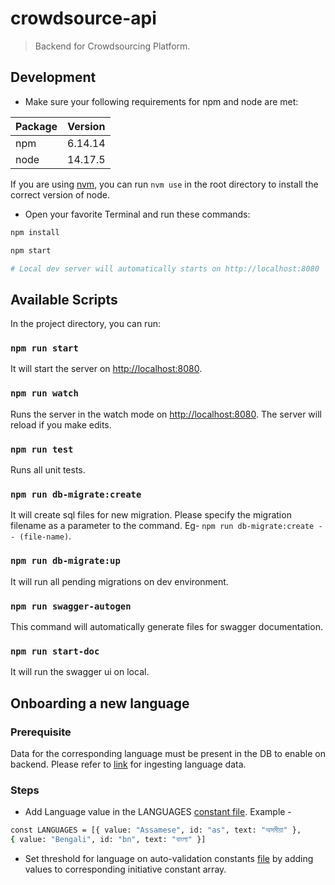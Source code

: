 # crowdsource-api

> Backend for Crowdsourcing Platform.

## Development

- Make sure your following requirements for npm and node are met:

| Package | Version |
| ------- | ------- |
| npm     | 6.14.14 |
| node    | 14.17.5 |

If you are using [nvm](https://github.com/nvm-sh/nvm), you can run `nvm use` in the root directory to install the correct version of node.

- Open your favorite Terminal and run these commands:

```bash
npm install

npm start

# Local dev server will automatically starts on http://localhost:8080
```

## Available Scripts

In the project directory, you can run:

### `npm run start`

It will start the server on [http://localhost:8080](http://localhost:8080).

### `npm run watch`

Runs the server in the watch mode on [http://localhost:8080](http://localhost:8080).
The server will reload if you make edits.

### `npm run test`

Runs all unit tests.

### `npm run db-migrate:create`

It will create sql files for new migration. Please specify the migration filename as a parameter to the command. Eg- `npm run db-migrate:create -- (file-name)`.

### `npm run db-migrate:up`

It will run all pending migrations on dev environment.

### `npm run swagger-autogen`

This command will automatically generate files for swagger documentation.

### `npm run start-doc`

It will run the swagger ui on local.

## Onboarding a new language

### Prerequisite 

Data for the corresponding language must be present in the DB to enable on backend. Please refer to [link](/data-pipelines/ingestion/README.md) for ingesting language data.

### Steps
- Add Language value in the LANGUAGES [constant file](/src/constants.js).
Example - 
```sh
const LANGUAGES = [{ value: "Assamese", id: "as", text: "অসমীয়া" },
{ value: "Bengali", id: "bn", text: "বাংলা" }]
```

- Set threshold for language on auto-validation constants [file](/auto-validation-consumer/src/constants/constants.ts) by adding values to corresponding initiative constant array.
